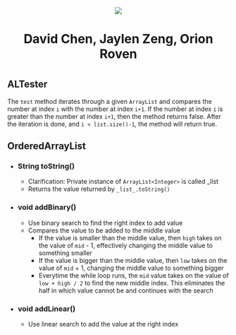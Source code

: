 <p align="center">
  <img src="https://cdn.discordapp.com/attachments/878465038346747935/919278794643210291/Team_Incredibly_Cohesive.png" />
</p>

<div align="center">
  <h1> David Chen, Jaylen Zeng, Orion Roven <h1>
</div>

## ALTester
The `test` method iterates through a given `ArrayList` and compares the number at index `i` with the number at index `i+1`. If the number at index `i` is greater than the number at index `i+1`, then the method returns false. After the iteration is done, and `i < list.size()-1`, the method will return true. 

## OrderedArrayList
 * ### String toString()
    * Clarification: Private instance of `ArrayList<Integer>` is called _list
    * Returns the value returned by `_list_.toString()`
 * ### void addBinary()
    * Use binary search to find the right index to add value
    * Compares the value to be added to the middle value
      * If the value is smaller than the middle value, then `high` takes on the value of `mid` - 1, effectively changing the middle value to something smaller
      * If the value is bigger than the middle value, then `low` takes on the value of `mid` + 1, changing the middle value to something bigger
      * Everytime the while loop runs, the `mid` value takes on the value of `low + high / 2` to find the new middle index. This eliminates the half in which value cannot be and continues with the search 
 * ### void addLinear()
    * Use linear search to add the value at the right index
